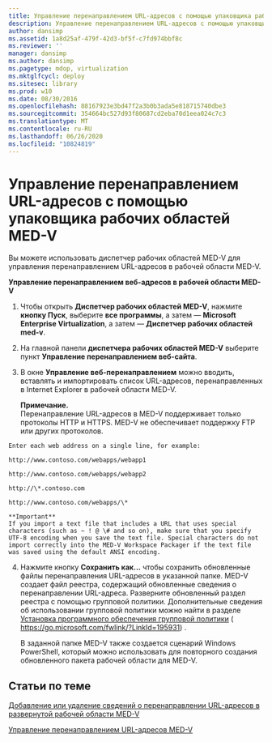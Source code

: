 ```yaml
---
title: Управление перенаправлением URL-адресов с помощью упаковщика рабочих областей MED-V
description: Управление перенаправлением URL-адресов с помощью упаковщика рабочих областей MED-V
author: dansimp
ms.assetid: 1a8d25af-479f-42d3-bf5f-c7fd974bbf8c
ms.reviewer: ''
manager: dansimp
ms.author: dansimp
ms.pagetype: mdop, virtualization
ms.mktglfcycl: deploy
ms.sitesec: library
ms.prod: w10
ms.date: 08/30/2016
ms.openlocfilehash: 88167923e3bd47f2a3b0b3ada5e818715740dbe3
ms.sourcegitcommit: 354664bc527d93f80687cd2eba70d1eea024c7c3
ms.translationtype: MT
ms.contentlocale: ru-RU
ms.lasthandoff: 06/26/2020
ms.locfileid: "10824819"
---
```

# Управление перенаправлением URL-адресов с помощью упаковщика рабочих областей MED-V


Вы можете использовать диспетчер рабочих областей MED-V для управления перенаправлением URL-адресов в рабочей области MED-V.

**Управление перенаправлением веб-адресов в рабочей области MED-V**

1.  Чтобы открыть **Диспетчер рабочих областей MED-V**, нажмите **кнопку Пуск**, выберите **все программы**, а затем — **Microsoft Enterprise Virtualization**, а затем — **Диспетчер рабочих областей med-v**.

2.  На главной панели **диспетчера рабочих областей MED-V** выберите пункт **Управление перенаправлением веб-сайта**.

3.  В окне **Управление веб-перенаправлением** можно вводить, вставлять и импортировать список URL-адресов, перенаправленных в Internet Explorer в рабочей области MED-V.

    **Примечание.**  
    Перенаправление URL-адресов в MED-V поддерживает только протоколы HTTP и HTTPS. MED-V не обеспечивает поддержку FTP или других протоколов.



~~~
Enter each web address on a single line, for example:

http://www.contoso.com/webapps/webapp1

http://www.contoso.com/webapps/webapp2

http://\*.contoso.com

http://www.contoso.com/webapps/\*

**Important**  
If you import a text file that includes a URL that uses special characters (such as ~ ! @ \# and so on), make sure that you specify UTF-8 encoding when you save the text file. Special characters do not import correctly into the MED-V Workspace Packager if the text file was saved using the default ANSI encoding.
~~~



4. Нажмите кнопку **Сохранить как...** чтобы сохранить обновленные файлы перенаправления URL-адресов в указанной папке. MED-V создает файл реестра, содержащий обновленные сведения о перенаправлении URL-адреса. Разверните обновленный раздел реестра с помощью групповой политики. Дополнительные сведения об использовании групповой политики можно найти в разделе [Установка программного обеспечения групповой политики](https://go.microsoft.com/fwlink/?LinkId=195931) ( https://go.microsoft.com/fwlink/?LinkId=195931) .

   В заданной папке MED-V также создается сценарий Windows PowerShell, который можно использовать для повторного создания обновленного пакета рабочей области для MED-V.

## Статьи по теме


[Добавление или удаление сведений о перенаправлении URL-адресов в развернутой рабочей области MED-V](how-to-add-or-remove-url-redirection-information-in-a-deployed-med-v-workspace.md)

[Управление перенаправлением URL-адресов MED-V](manage-med-v-url-redirection.md)









